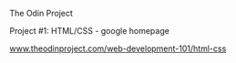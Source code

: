 The Odin Project

Project #1: HTML/CSS - google homepage

www.theodinproject.com/web-development-101/html-css
